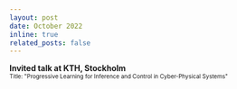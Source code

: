 ```yaml
---
layout: post
date: October 2022
inline: true
related_posts: false
---
```



<b> Invited talk at KTH, Stockholm </b>
<br> <font size="1">Title: "Progressive Learning for Inference and Control in Cyber-Physical Systems"</font> 


